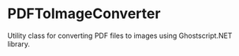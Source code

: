 # PDFToImageConverter
Utility class for converting PDF files to images using Ghostscript.NET library.
